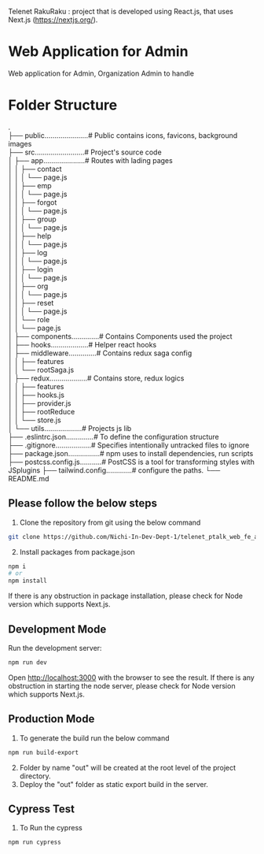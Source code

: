 Telenet RakuRaku : project that is developed using React.js, that uses Next.js (https://nextjs.org/).

# Web Application for Admin

Web application for Admin, Organization Admin to handle

# Folder Structure

.  
├── public......................# Public contains icons, favicons, background images  
├── src.........................# Project's source code  
│ ├── app.....................# Routes with lading pages  
│ │ ├── contact  
│ │ │ └── page.js  
│ │ ├── emp  
│ │ │ └── page.js  
│ │ ├── forgot  
│ │ │ └── page.js  
│ │ ├── group  
│ │ │ └── page.js  
│ │ ├── help  
│ │ │ └── page.js  
│ │ ├── log  
│ │ │ └── page.js  
│ │ ├── login  
│ │ │ └── page.js  
│ │ ├── org  
│ │ │ └── page.js  
│ │ ├── reset  
│ │ │ └── page.js  
│ │ └── role  
│ │ └── page.js  
│ ├── components..............# Contains Components used the project  
│ ├── hooks...................# Helper react hooks  
│ ├── middleware..............# Contains redux saga config  
│ │ ├── features  
│ │ └── rootSaga.js  
│ ├── redux...................# Contains store, redux logics  
│ │ ├── features  
│ │ ├── hooks.js  
│ │ ├── provider.js  
│ │ ├── rootReduce  
│ │ └── store.js  
│ └── utils...................# Projects js lib  
├── .eslintrc.json..............# To define the configuration structure  
├── .gitignore..................# Specifies intentionally untracked files to ignore  
├── package.json................# npm uses to install dependencies, run scripts  
├── postcss.config.js...........# PostCSS is a tool for transforming styles with JSplugins
├── tailwind.config.............# configure the paths.
└── README.md

## Please follow the below steps

1. Clone the repository from git using the below command

```bash
git clone https://github.com/Nichi-In-Dev-Dept-1/telenet_ptalk_web_fe_admin_nextjs.git
```

2. Install packages from package.json

```bash
npm i
# or
npm install
```

If there is any obstruction in package installation, please check for Node version which supports Next.js.

## Development Mode

Run the development server:

```bash
npm run dev
```

Open [http://localhost:3000](http://localhost:3000) with the browser to see the result.
If there is any obstruction in starting the node server, please check for Node version which supports Next.js.

## Production Mode

1. To generate the build run the below command

```bash
npm run build-export
```

2. Folder by name "out" will be created at the root level of the project directory.
3. Deploy the "out" folder as static export build in the server.

## Cypress Test

1. To Run the cypress

```bash
npm run cypress
```
